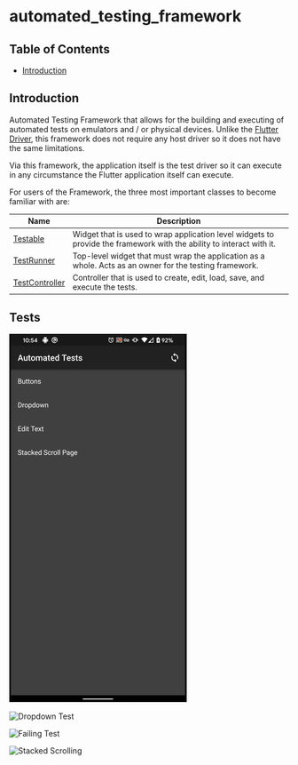 # automated_testing_framework

## Table of Contents

* [Introduction](#introduction)


## Introduction

Automated Testing Framework that allows for the building and executing of automated tests on emulators and / or physical devices.  Unlike the [Flutter Driver](https://api.flutter.dev/flutter/flutter_driver/flutter_driver-library.html), this framework does not require any host driver so it does not have the same limitations.

Via this framework, the application itself is the test driver so it can execute in any circumstance the Flutter application itself can execute.

For users of the Framework, the three most important classes to become familiar with are:

Name | Description
-----|------------
[Testable](https://pub.dev/documentation/automated_testing_framework/latest/widgets/Testable-class.html) | Widget that is used to wrap application level widgets to provide the framework with the ability to interact with it.
[TestRunner](https://pub.dev/documentation/automated_testing_framework/latest/automated_testing_framework/TestRunner-class.html) | Top-level widget that must wrap the application as a whole.  Acts as an owner for the testing framework.
[TestController](https://pub.dev/documentation/automated_testing_framework/latest/automated_testing_framework/TestController-class.html) | Controller that is used to create, edit, load, save, and execute the tests.





## Tests

![Activating Test Widget](documentation/images/activating_test_widget.gif)

![Dropdown Test](documentation/images/dropdown_test.gif)

![Failing Test](documentation/images/failing_test.gif)

![Stacked Scrolling](documentation/images/stacked_scrolling.gif)
